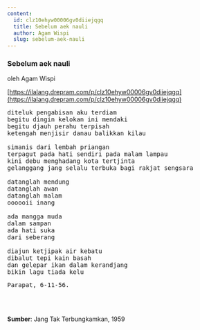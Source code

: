```yaml
---
content:
  id: clz10ehyw00006gv0diiejqgq
  title: Sebelum aek nauli
  author: Agam Wispi
  slug: sebelum-aek-nauli
---
```

### Sebelum aek nauli

oleh Agam Wispi

[https://ilalang.drepram.com/p/clz10ehyw00006gv0diiejqgq](https://ilalang.drepram.com/p/clz10ehyw00006gv0diiejqgq)

<pre>
diteluk pengabisan aku terdiam
begitu dingin kelokan ini mendaki
begitu djauh perahu terpisah
ketengah menjisir danau balikkan kilau

simanis dari lembah priangan
terpagut pada hati sendiri pada malam lampau
kini debu menghadang kota tertjinta
gelanggang jang selalu terbuka bagi rakjat sengsara

datanglah mendung
datanglah awan
datanglah malam
oooooii inang

ada mangga muda
dalam sampan 
ada hati suka
dari seberang

diajun ketjipak air kebatu
dibalut tepi kain basah
dan gelepar ikan dalam kerandjang
bikin lagu tiada kelu
</pre>
<pre>
Parapat, 6-11-56.
</pre>
<br/><br/>

**Sumber**: Jang Tak Terbungkamkan, 1959
